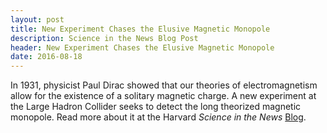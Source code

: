 ```yaml
---
layout: post
title: New Experiment Chases the Elusive Magnetic Monopole
description: Science in the News Blog Post
header: New Experiment Chases the Elusive Magnetic Monopole
date: 2016-08-18
---
```



In 1931, physicist Paul Dirac showed that our theories of electromagnetism allow for the existence of a solitary magnetic charge. A new experiment at the Large Hadron Collider seeks to detect the long theorized magnetic monopole. Read more about it at the Harvard <em> Science in the News</em> <a href="http://sitn.hms.harvard.edu/flash/2016/new-experiment-chases-elusive-magnetic-monopole/">Blog</a>.
